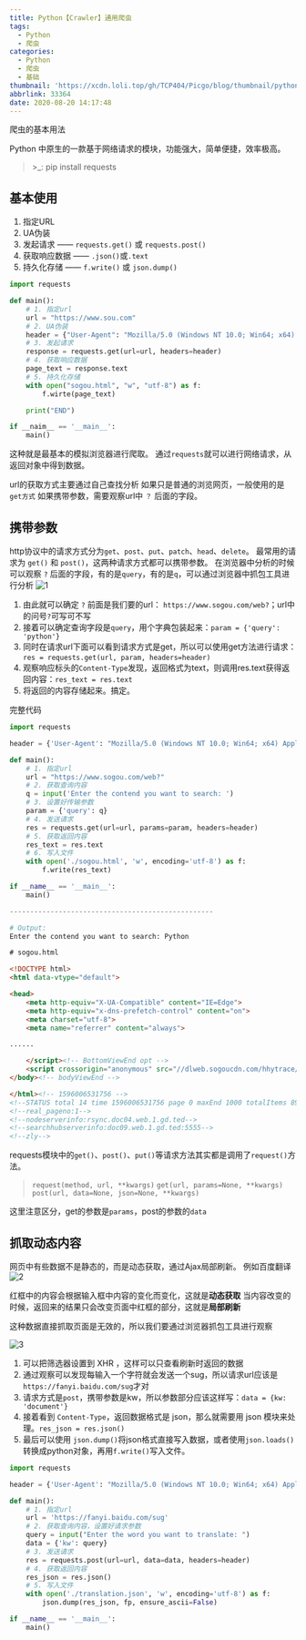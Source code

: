 ```yaml
---
title: Python【Crawler】通用爬虫
tags:
  - Python
  - 爬虫
categories:
  - Python
  - 爬虫
  - 基础
thumbnail: 'https://xcdn.loli.top/gh/TCP404/Picgo/blog/thumbnail/python.png'
abbrlink: 33364
date: 2020-08-20 14:17:48
---
```


爬虫的基本用法

<!--more-->

Python 中原生的一款基于网络请求的模块，功能强大，简单便捷，效率极高。
> \>_: pip install requests

## 基本使用
1. 指定URL
2. UA伪装
3. 发起请求 —— `requests.get()` 或 `requests.post()`
4. 获取响应数据 —— `.json()`或`.text`
5. 持久化存储 —— `f.write()` 或 `json.dump()`

```python
import requests

def main():
    # 1. 指定url
    url = "https://www.sou.com"
    # 2. UA伪装
    header = {"User-Agent": "Mozilla/5.0 (Windows NT 10.0; Win64; x64) AppleWebKit/537.36 (KHTML, like Gecko) Chrome/84.0.4147.89 Safari/537.36 Edg/84.0.522.44"}
    # 3. 发起请求
    response = requests.get(url=url, headers=header)
    # 4. 获取响应数据
    page_text = response.text
    # 5. 持久化存储
    with open("sogou.html", "w", "utf-8") as f:
        f.wirte(page_text)

    print("END")

if __naim__ == '__main__':
    main()
```

这种就是最基本的模拟浏览器进行爬取。
通过`requests`就可以进行网络请求，从返回对象中得到数据。

url的获取方式主要通过自己查找分析
如果只是普通的浏览网页，一般使用的是`get方式`
如果携带参数，需要观察url中 `？` 后面的字段。


## 携带参数

http协议中的请求方式分为`get`、`post`、`put`、`patch`、`head`、`delete`。
最常用的请求为 `get()` 和 `post()`，这两种请求方式都可以携带参数。
在浏览器中分析的时候可以观察 `?` 后面的字段，有的是`query`，有的是`q`，可以通过浏览器中抓包工具进行分析
![1](https://xcdn.loli.top/gh/TCP404/Picgo/blog/illustration-pic/Py/crawler/1-1.png)


1. 由此就可以确定 `?` 前面是我们要的url： `https://www.sogou.com/web?`；url中的问号`?`可写可不写
2. 接着可以确定查询字段是`query`，用个字典包装起来：`param = {'query': 'python'}`
3. 同时在请求url下面可以看到请求方式是get，所以可以使用get方法进行请求：`res = requests.get(url, param, headers=header)`
4. 观察响应标头的`Content-Type`发现，返回格式为text，则调用res.text获得返回内容：`res_text = res.text`
5. 将返回的内容存储起来。搞定。

完整代码
```python
import requests

header = {'User-Agent': "Mozilla/5.0 (Windows NT 10.0; Win64; x64) AppleWebKit/537.36 (KHTML, like Gecko) Chrome/84.0.4147.89 Safari/537.36 Edg/84.0.522.44"}

def main():
    # 1. 指定url
    url = "https://www.sogou.com/web?"
    # 2. 获取查询内容
    q = input('Enter the contend you want to search: ')
    # 3. 设置好传输参数
    param = {'query': q}
    # 4. 发送请求
    res = requests.get(url=url, params=param, headers=header)
    # 5. 获取返回内容
    res_text = res.text
    # 6. 写入文件
    with open('./sogou.html', 'w', encoding='utf-8') as f:
        f.write(res_text)

if __name__ == '__main__':
    main()

--------------------------------------------------

# Output:
Enter the contend you want to search: Python
```

```html
# sogou.html

<!DOCTYPE html>
<html data-vtype="default">

<head>
    <meta http-equiv="X-UA-Compatible" content="IE=Edge">
    <meta http-equiv="x-dns-prefetch-control" content="on">
    <meta charset="utf-8">
    <meta name="referrer" content="always">

......

    </script><!-- BottomViewEnd opt -->
    <script crossorigin="anonymous" src="//dlweb.sogoucdn.com/hhytrace/trace_2020072915.js" async></script>
</body><!-- bodyViewEnd -->

</html><!-- 1596006531756 -->
<!--STATUS total 14 time 1596006531756 page 0 maxEnd 1000 totalItems 8955-->
<!--real_pageno:1-->
<!--nodeserverinfo:rsync.doc04.web.1.gd.ted-->
<!--searchhubserverinfo:doc09.web.1.gd.ted:5555-->
<!--zly-->
```

requests模块中的`get()`、`post()`、`put()`等请求方法其实都是调用了`request()`方法。

> `request(method, url, **kwargs)`
> `get(url, params=None, **kwargs)`
> `post(url, data=None, json=None, **kwargs)`

这里注意区分，get的参数是`params`，post的参数的`data`

## 抓取动态内容
网页中有些数据不是静态的，而是动态获取，通过Ajax局部刷新。
例如百度翻译
![2](https://xcdn.loli.top/gh/TCP404/Picgo/blog/illustration-pic/Py/crawler/1-2.png)

红框中的内容会根据输入框中内容的变化而变化，这就是**动态获取**
当内容改变的时候，返回来的结果只会改变页面中红框的部分，这就是**局部刷新**

这种数据直接抓取页面是无效的，所以我们要通过浏览器抓包工具进行观察

![3](https://xcdn.loli.top/gh/TCP404/Picgo/blog/illustration-pic/Py/crawler/1-3.png)

1. 可以把筛选器设置到 XHR ，这样可以只查看刷新时返回的数据
2. 通过观察可以发现每输入一个字符就会发送一个sug，所以请求url应该是`https://fanyi.baidu.com/sug`才对
3. 请求方式是`post`，携带参数是kw，所以参数部分应该这样写：`data = {kw: 'document'}`
4. 接着看到 `Content-Type`，返回数据格式是 json，那么就需要用 json 模块来处理。`res_json = res.json()`
5. 最后可以使用 `json.dump()`将json格式直接写入数据，或者使用`json.loads()`转换成python对象，再用`f.write()`写入文件。

```python
import requests

header = {'User-Agent': "Mozilla/5.0 (Windows NT 10.0; Win64; x64) AppleWebKit/537.36 (KHTML, like Gecko) Chrome/84.0.4147.89 Safari/537.36 Edg/84.0.522.44"}

def main():
    # 1. 指定url
    url = 'https://fanyi.baidu.com/sug'
    # 2. 获取查询内容，设置好请求参数
    query = input("Enter the word you want to translate: ")
    data = {'kw': query}
    # 3. 发送请求
    res = requests.post(url=url, data=data, headers=header)
    # 4. 获取返回内容
    res_json = res.json()
    # 5. 写入文件
    with open('./translation.json', 'w', encoding='utf-8') as f:
        json.dump(res_json, fp, ensure_ascii=False)

if __name__ == '__main__':
    main()
```